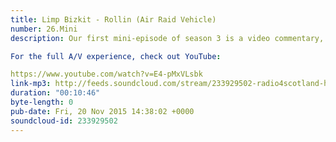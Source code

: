 ```yaml
---
title: Limp Bizkit - Rollin (Air Raid Vehicle)
number: 26.Mini
description: Our first mini-episode of season 3 is a video commentary, discussing the Limp Bizkit&#39;s &quot;Rollin&#39; (Air Raid Vehicle)&quot;. Featuring the haunting image of a pre-9/11 world and a terrifying skeleton man.

For the full A/V experience, check out YouTube:

https://www.youtube.com/watch?v=E4-pMxVLsbk
link-mp3: http://feeds.soundcloud.com/stream/233929502-radio4scotland-hmm-interesting-choice-mini-ep1-limp-bizkit-rollin-air-raid-vehicle.mp3
duration: "00:10:46"
byte-length: 0
pub-date: Fri, 20 Nov 2015 14:38:02 +0000
soundcloud-id: 233929502
---
```

